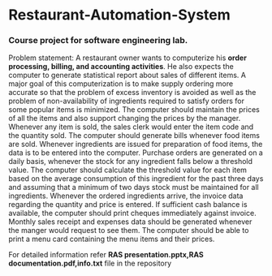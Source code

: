 # Restaurant-Automation-System

### Course project for software engineering lab.
Problem statement: A restaurant owner wants to computerize his **order processing,
billing, and accounting activities**. He also expects the computer to generate statistical report about sales
of different items. A major goal of this computerization is to make supply ordering more accurate so that
the problem of excess inventory is avoided as well as the problem of non-availability of ingredients required
to satisfy orders for some popular items is minimized. The computer should maintain the prices of all the
items and also support changing the prices by the manager. Whenever any item is sold, the sales clerk
would enter the item code and the quantity sold. The computer should generate bills whenever food items
are sold. Whenever ingredients are issued for preparation of food items, the data is to be entered into the
computer. Purchase orders are generated on a daily basis, whenever the stock for any ingredient falls below
a threshold value. The computer should calculate the threshold value for each item based on the average
consumption of this ingredient for the past three days and assuming that a minimum of two days stock
must be maintained for all ingredients. Whenever the ordered ingredients arrive, the invoice data regarding
the quantity and price is entered. If sufficient cash balance is available, the computer should print cheques
immediately against invoice. Monthly sales receipt and expenses data should be generated whenever the
manger would request to see them. The computer should be able to print a menu card containing the menu
items and their prices.

For detailed information refer **RAS presentation.pptx,RAS documentation.pdf,info.txt** file in the repository
